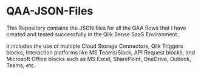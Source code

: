 # QAA-JSON-Files
This Repository contains the JSON files for all the QAA flows that I have created and tested successfully in the Qlik Sense SaaS Environment.

It includes the use of multiple Cloud Storage Connectors, Qlik Triggers blocks, Interaction platforms like MS Teams/Slack, API Request blocks, and Microsoft Office blocks such as MS Excel, SharePoint, OneDrive, Outlook, Teams, etc.

